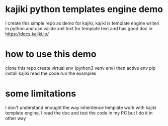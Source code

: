 #  kajiki   python templates engine demo

I create this simple repo as demo for  kajiki,  kajiki is template engine writen in python and use valide xml text for template text and has good doc in https://docs.kajiki.io/

# how to use this demo

clone this repo
create virtual env (python3 venv env)
then active env
pip install kajiki
read the code 
run the examples

# some limitations

I don't understand enought the way inheritence template work with kajiki template engine, I read the doc and test the code in my PC but I do it in other way 